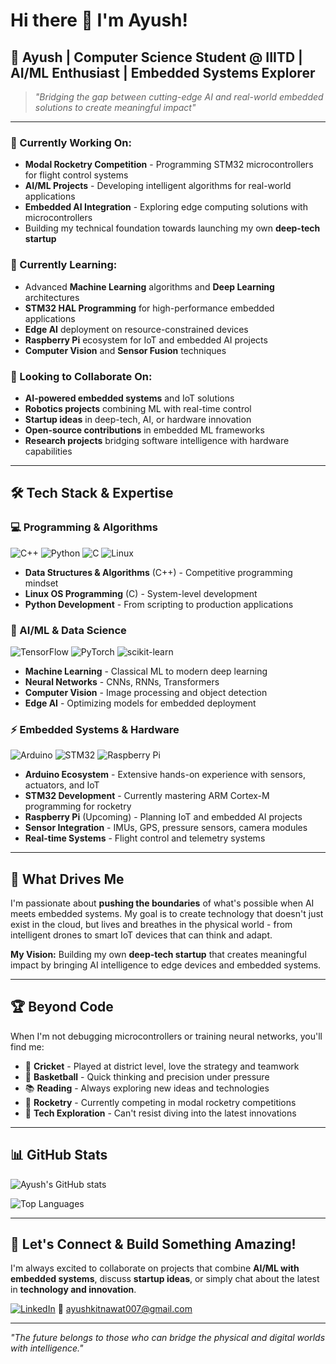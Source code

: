 # Hi there 👋 I'm Ayush!

## 🚀 Ayush | Computer Science Student @ IIITD | AI/ML Enthusiast | Embedded Systems Explorer

> *"Bridging the gap between cutting-edge AI and real-world embedded solutions to create meaningful impact"*

---

### 🔭 Currently Working On:
- **Modal Rocketry Competition** - Programming STM32 microcontrollers for flight control systems
- **AI/ML Projects** - Developing intelligent algorithms for real-world applications
- **Embedded AI Integration** - Exploring edge computing solutions with microcontrollers
- Building my technical foundation towards launching my own **deep-tech startup**

### 🌱 Currently Learning:
- Advanced **Machine Learning** algorithms and **Deep Learning** architectures
- **STM32 HAL Programming** for high-performance embedded applications  
- **Edge AI** deployment on resource-constrained devices
- **Raspberry Pi** ecosystem for IoT and embedded AI projects
- **Computer Vision** and **Sensor Fusion** techniques

### 👯 Looking to Collaborate On:
- **AI-powered embedded systems** and IoT solutions
- **Robotics projects** combining ML with real-time control
- **Startup ideas** in deep-tech, AI, or hardware innovation
- **Open-source contributions** in embedded ML frameworks
- **Research projects** bridging software intelligence with hardware capabilities

---

## 🛠️ Tech Stack & Expertise

### 💻 Programming & Algorithms
![C++](https://img.shields.io/badge/C++-00599C?style=for-the-badge&logo=c%2B%2B&logoColor=white)
![Python](https://img.shields.io/badge/Python-3776AB?style=for-the-badge&logo=python&logoColor=white)
![C](https://img.shields.io/badge/C-00599C?style=for-the-badge&logo=c&logoColor=white)
![Linux](https://img.shields.io/badge/Linux-FCC624?style=for-the-badge&logo=linux&logoColor=black)

- **Data Structures & Algorithms** (C++) - Competitive programming mindset
- **Linux OS Programming** (C) - System-level development
- **Python Development** - From scripting to production applications

### 🤖 AI/ML & Data Science
![TensorFlow](https://img.shields.io/badge/TensorFlow-FF6F00?style=for-the-badge&logo=tensorflow&logoColor=white)
![PyTorch](https://img.shields.io/badge/PyTorch-EE4C2C?style=for-the-badge&logo=pytorch&logoColor=white)
![scikit-learn](https://img.shields.io/badge/scikit--learn-F7931E?style=for-the-badge&logo=scikit-learn&logoColor=white)

- **Machine Learning** - Classical ML to modern deep learning
- **Neural Networks** - CNNs, RNNs, Transformers
- **Computer Vision** - Image processing and object detection
- **Edge AI** - Optimizing models for embedded deployment

### ⚡ Embedded Systems & Hardware
![Arduino](https://img.shields.io/badge/Arduino-00979D?style=for-the-badge&logo=arduino&logoColor=white)
![STM32](https://img.shields.io/badge/STM32-03234B?style=for-the-badge&logo=stmicroelectronics&logoColor=white)
![Raspberry Pi](https://img.shields.io/badge/Raspberry%20Pi-A22846?style=for-the-badge&logo=raspberry-pi&logoColor=white)

- **Arduino Ecosystem** - Extensive hands-on experience with sensors, actuators, and IoT
- **STM32 Development** - Currently mastering ARM Cortex-M programming for rocketry
- **Raspberry Pi** (Upcoming) - Planning IoT and embedded AI projects
- **Sensor Integration** - IMUs, GPS, pressure sensors, camera modules
- **Real-time Systems** - Flight control and telemetry systems

---

## 🎯 What Drives Me

I'm passionate about **pushing the boundaries** of what's possible when AI meets embedded systems. My goal is to create technology that doesn't just exist in the cloud, but lives and breathes in the physical world - from intelligent drones to smart IoT devices that can think and adapt.

**My Vision:** Building my own **deep-tech startup** that creates meaningful impact by bringing AI intelligence to edge devices and embedded systems.

---

## 🏆 Beyond Code

When I'm not debugging microcontrollers or training neural networks, you'll find me:

- 🏏 **Cricket** - Played at district level, love the strategy and teamwork
- 🏀 **Basketball** - Quick thinking and precision under pressure  
- 📚 **Reading** - Always exploring new ideas and technologies
- 🚀 **Rocketry** - Currently competing in modal rocketry competitions
- 🔬 **Tech Exploration** - Can't resist diving into the latest innovations

---

## 📊 GitHub Stats

![Ayush's GitHub stats](https://github-readme-stats.vercel.app/api?username=ayush-kitnawat-2023160&show_icons=true&theme=radical)

![Top Languages](https://github-readme-stats.vercel.app/api/top-langs/?username=ayush-kitnawat-2023160&layout=compact&theme=radical)

---

## 🤝 Let's Connect & Build Something Amazing!

I'm always excited to collaborate on projects that combine **AI/ML with embedded systems**, discuss **startup ideas**, or simply chat about the latest in **technology and innovation**.

[![LinkedIn](https://img.shields.io/badge/LinkedIn-0077B5?style=for-the-badge&logo=linkedin&logoColor=white)](https://www.linkedin.com/in/ayush-kitnawat-81046b2a1/)
📧 [ayushkitnawat007@gmail.com](mailto:ayushkitnawat007@gmail.com)



---

*"The future belongs to those who can bridge the physical and digital worlds with intelligence."*
<!--
**ayush-kitnawat-2023160/ayush-kitnawat-2023160** is a ✨ _special_ ✨ repository because its `README.md` (this file) appears on your GitHub profile.

Here are some ideas to get you started:

- 🔭 I’m currently working on ...
- 🌱 I’m currently learning ...
- 👯 I’m looking to collaborate on ...
- 🤔 I’m looking for help with ...
- 💬 Ask me about ...
- 📫 How to reach me: ...
- 😄 Pronouns: ...
- ⚡ Fun fact: ...
-->
